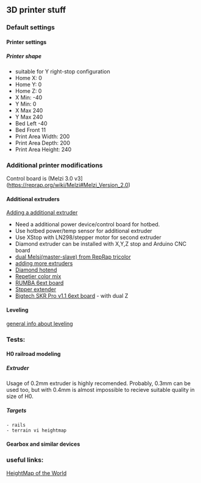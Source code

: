 ## 3D printer stuff

### Default settings

#### Printer settings

##### Printer shape

 - suitable for Y right-stop configuration
 - Home X: 0
 - Home Y: 0
 - Home Z: 0
 - X Min: -40
 - Y Min: 0
 - X Max 240
 - Y Max 240
 - Bed Left -40
 - Bed Front 11
 - Print Area Width: 200
 - Print Area Depth: 200
 - Print Area Height: 240


### Additional printer modifications

Control board is (Melzi 3.0 v3](https://reprap.org/wiki/Melzi#Melzi_Version_2.0)

####  Additional extruders

 [Adding a additional extruder](https://www.instructables.com/id/Adding-More-Extruders-to-Any-3d-Printer)
 
 - Need a additional power device/control board for hotbed.
 - Use hotbed power/temp sensor for additional extruder
 - Use XStop with LN298/stepper motor for second extruder
 - Diamond extruder can be installed with X,Y,Z stop and Arduino CNC board
 - [dual Melsi(master-slave) from RepRap tricolor](http://reprapltd.com/reprappro/documentation/mendel-tricolour/multimaterials/index.html)
 - [adding more extruders](https://reprap.org/wiki/Adding_more_extruders)
 - [Diamond hotend](https://reprap.org/wiki/Diamond_Hotend)
 - [Repetier color mix](https://reprap.org/wiki/Repetier_Color_Mixing)
 - [RUMBA 6ext board](https://reprap.org/wiki/RUMBA)
 - [Stpper extender ](https://reprap.org/wiki/Stepper_Expander#Melzi)
 - [Bigtech SKR Pro v1.1 6ext board](https://github.com/bigtreetech/BIGTREETECH-SKR-PRO-V1.1) - with dual Z
 
#### Leveling

 [general info about leveling](https://www.youtube.com/watch?v=EcGFLwj0pnA)

### Tests:

#### H0 railroad modeling

##### Extruder

Usage of 0.2mm extruder	is highly recomended. Probably, 0.3mm can be used too, but with 0.4mm is almost impossible to recieve suitable quality in size of H0.

##### Targets

	- rails
	- terrain vi heightmap
		
		
#### Gearbox and similar devices
	
### useful links:

[HeightMap of the World](https://tangrams.github.io/heightmapper/#13.024/58.1857/42.1900)
